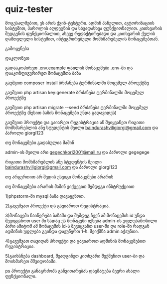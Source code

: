 # quiz-tester

მოგესალმებით, ეს არის ქვიზ-ტესტერი. ადმინ პანელით, ავტორიზაციის სისტემით, პაროლის აღდეგნის და სხვადასხვა ფუნქციონალით. კითხვარის შედგენის ფუნქციონალით, 
ასევე რედაქტირებადი და კითხვარის ქულის დამთვლელი სისტემით, ინტეგრირებული მომხმარებელის მონაცემებთან. 


გამოყენება

დაკლონეთ

გადააკოპირეთ .env.example ფაილის მონაცემები .env-ში და დააკონფიგურირეთ მონაცემთა ბაზა

გაუშვით composer install ბრძანება ტერმინალში მოცემულ პროექტზე

გაუშვით php artisan key:generate ბრძანება ტერმინალში მოცემულ პროექტზე

გაუშვით php artisan migrate --seed ბრძანება ტერმინალში მოცემულ პროექტზე (წესით ბაზის მონაცემები უნდა გადავიდეს)

გაუშვით პროექტი და გაიარეთ რეგისტრაცია ან შეიყვანეთ რიგითი მომხმარებლის ანუ სტუდენტის მეილი baindurashviligiorgi@gmail.com და პაროლი giorgi123


თუ მონაცემები გადასულია მაშინ 

admin-ის მეილი არი gegechkori2001@mail.ru და პაროლი gegegege

რიგითი მომხმარებლის ანუ სტუდენტის მეილი baindurashviligiorgi@gmail.com და პაროლი giorgi123

თუ არცერთით არ შედის ესეიგი მონაცემები არარის


თუ მონაცემები არარის მაშინ ვიქცევით შემდეგი ინსტრუქციით

1)phpstorm-ში mysql ბაზა დავაყენოთ.

2)გავუშვათ პროექტი და გავიაროთ რეგისტრაცია.

3)მონაცემი ჩაიწერება ბაზაში და შემდეგ ჩვენ ამ მონაცემის id უნდა შევიყვანოთ user ში სადაც ეს მონაცემი იქნება admin-ის უფლებამოსილი პირი
  ამიტომ ამ მონაცემის id-ს შევიყვანთ user-ში და role-ში რადგან ადმინის უფლება გვინდა დავუწერთ 1-ს. შეიქმნა admin აქაუნთი.
  
4)გავუშვათ თავიდან პროექტი და გავიაროთ ადმინის მონაცემებით რეგისტრაცია.

5)გაიხსნება dashboard, შეადგინეთ კითხვარი შექმენით user-ბი და მოიხმარეთ მშვიდობაში.


ps 
პროექტი განაგრძობს განვითარებას დაემატება ბევრი ახალი ფუნქციონალი.



